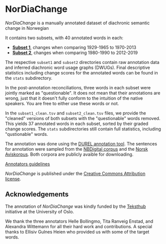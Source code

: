 # NorDiaChange
_NorDiaChange_ is a manually annotated dataset of diachronic semantic change in Norwegian

It contains two subsets, with 40 annotated words in each:
- **[Subset 1](https://github.com/ltgoslo/nor_dia_change/tree/main/subset1)**, changes when comparing 1929-1965 to 1970-2013
- **[Subset 2](https://github.com/ltgoslo/nor_dia_change/tree/main/subset2)**, changes when comparing 1980-1990 to 2012-2019

The respective `subset1` and `subset2` directories contain raw annotation data and inferred diachronic word usage graphs (DWUGs).
Final descriptive statistics including change scores for the annotated words can be found in the `stats` subdirectory.

In the post-annotation reconciliations, three words in each subset were jointly marked as "questionable".
It does not mean that their annotations are wrong, just that it doesn't fully conform to the intuition of the native speakers.
You are free to either use these words or not.

In the `subset1_clean.tsv` and `subset2_clean.tsv` files, we provide the "cleaned" versions of both subsets with the "questionable" words removed.
This yields 37 annotated words in each subset, sorted by their graded change scores.
The `stats` subdirectories still contain full statistics, including "qustionable" words.

The annotation was done using the [DUREL annotation tool](https://durel.ims.uni-stuttgart.de/).
The sentences for annotation were sampled from the [NBDigital corpus](https://www.nb.no/sprakbanken/ressurskatalog/oai-nb-no-sbr-34/) and the [Norsk Aviskorpus](https://www.nb.no/sprakbanken/ressurskatalog/oai-nb-no-sbr-4/).
Both corpora are publicly avaible for downloading.

[Annotators guidelines](https://github.com/ltgoslo/nor_dia_change/blob/main/guidelines.md)

_NorDiaChange_ is published under the [Creative Commons Attribution license](https://creativecommons.org/licenses/by/4.0/).



## Acknowledgements
The annotation of _NorDiaChange_ was kindly funded by the [Teksthub](https://www.uio.no/tjenester/it/forskning/kompetansehuber/teksthub/) initiative at the University of Oslo.

We thank the three annotators Helle Bollingmo, Tita Ranveig Enstad, and Alexandra Wittemann for all their hard work and contributions. 
A special thanks to Ellisiv Gulnes Heien who provided us with some of the target words. 

